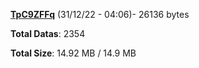 [**TpC9ZFFq**](/data/TpC9ZFFq.txt) (31/12/22 - 04:06)- 26136 bytes

**Total Datas**: 2354

**Total Size**: 14.92 MB / 14.9 MB